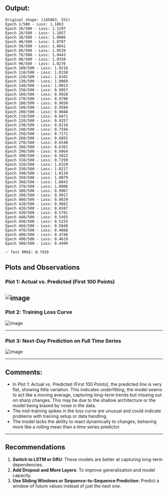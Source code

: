 ## Output:

```
Original shape: (145063, 551)
Epoch 1/500 - Loss: 1.1863
Epoch 10/500 - Loss: 1.1297
Epoch 20/500 - Loss: 1.1057
Epoch 30/500 - Loss: 1.0906
Epoch 40/500 - Loss: 1.0787
Epoch 50/500 - Loss: 1.0641
Epoch 60/500 - Loss: 1.0539
Epoch 70/500 - Loss: 1.0443
Epoch 80/500 - Loss: 1.0350
Epoch 90/500 - Loss: 1.0276
Epoch 100/500 - Loss: 1.0216
Epoch 110/500 - Loss: 1.0150
Epoch 120/500 - Loss: 1.0102
Epoch 130/500 - Loss: 1.0069
Epoch 140/500 - Loss: 1.0013
Epoch 150/500 - Loss: 0.9957
Epoch 160/500 - Loss: 0.9920
Epoch 170/500 - Loss: 0.9786
Epoch 180/500 - Loss: 0.9650
Epoch 190/500 - Loss: 0.9584
Epoch 200/500 - Loss: 0.9048
Epoch 210/500 - Loss: 0.8471
Epoch 220/500 - Loss: 0.9257
Epoch 230/500 - Loss: 0.8118
Epoch 240/500 - Loss: 0.7594
Epoch 250/500 - Loss: 0.7171
Epoch 260/500 - Loss: 0.6855
Epoch 270/500 - Loss: 0.6548
Epoch 280/500 - Loss: 0.6361
Epoch 290/500 - Loss: 0.6064
Epoch 300/500 - Loss: 0.5823
Epoch 310/500 - Loss: 0.7299
Epoch 320/500 - Loss: 1.0329
Epoch 330/500 - Loss: 1.0217
Epoch 340/500 - Loss: 1.0110
Epoch 350/500 - Loss: 1.0079
Epoch 360/500 - Loss: 1.0043
Epoch 370/500 - Loss: 1.0006
Epoch 380/500 - Loss: 0.9967
Epoch 390/500 - Loss: 0.9917
Epoch 400/500 - Loss: 0.9839
Epoch 410/500 - Loss: 0.9662
Epoch 420/500 - Loss: 0.6587
Epoch 430/500 - Loss: 0.5781
Epoch 440/500 - Loss: 0.5493
Epoch 450/500 - Loss: 0.5255
Epoch 460/500 - Loss: 0.5048
Epoch 470/500 - Loss: 0.4888
Epoch 480/500 - Loss: 0.4748
Epoch 490/500 - Loss: 0.4619
Epoch 500/500 - Loss: 0.4499

✅ Test RMSE: 0.7939
```

## Plots and Observations

### Plot 1: Actual vs. Predicted (First 100 Points)
![image](https://github.com/user-attachments/assets/e52ac6e6-51b5-4d0f-865c-f79b3cca136d)
---

### Plot 2: Training Loss Curve
![image](https://github.com/user-attachments/assets/025b5964-7b19-4b55-b8ca-f04411a1b944)

---

### Plot 3: Next-Day Prediction on Full Time Series
![image](https://github.com/user-attachments/assets/fbfb61f4-0f7c-433d-8ffb-5e105b0fbb53)

---

## Comments:

- In Plot 1: Actual vs. Predicted (First 100 Points), the predicted line is very flat, showing little variation. This indicates underfitting, the model seems to act like a moving average, capturing long-term trends but missing out on sharp changes. This may be due to the shallow architecture or the model being biased by noise in the data.
- The mid-training spikes in the loss curve are unusual and could indicate problems with training setup or data handling.
- The model lacks the ability to react dynamically to changes, behaving more like a rolling mean than a time series predictor.

---

## Recommendations

1. **Switch to LSTM or GRU**: These models are better at capturing long-term dependencies.
2. **Add Dropout and More Layers**: To improve generalization and model capacity.
3. **Use Sliding Windows or Sequence-to-Sequence Prediction**: Predict a window of future values instead of just the next one.
